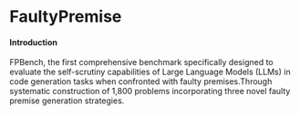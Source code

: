 # FaultyPremise

#### Introduction
FPBench, the first comprehensive benchmark specifically designed to evaluate the self-scrutiny capabilities of Large Language Models (LLMs) in code generation tasks when confronted with faulty premises.Through systematic construction of 1,800 problems incorporating three novel faulty premise generation strategies.
